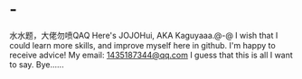 # -
水水题，大佬勿喷QAQ
Here's JOJOHui, AKA Kaguyaaa.@-@
I wish that I could learn more skills, and improve myself here in github.
I'm happy to receive advice! My email: 1435187344@qq.com
I guess that this is all I want to say.
Bye......
